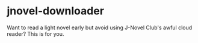 # jnovel-downloader
Want to read a light novel early but avoid using J-Novel Club's awful cloud reader? This is for you. 
